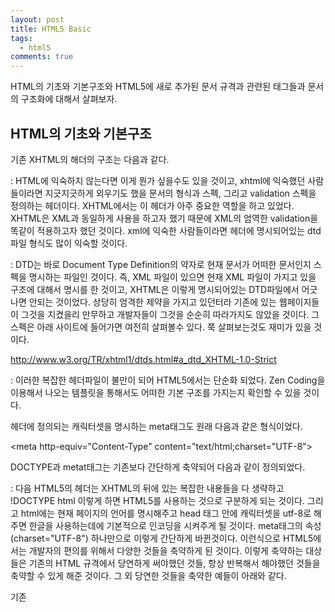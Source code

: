 ```yaml
---
layout: post
title: HTML5 Basic
tags:
  - html5
comments: true
---
```



HTML의 기초와 기본구조와 HTML5에 새로 추가된 문서 규격과 관련된 태그들과 문서의 구조화에 대해서 살펴보자.

## HTML의 기초와 기본구조

기존 XHTML의 해더의 구조는 다음과 같다.
<!DOCTYPE html PUBLIC "-//W3C//DTD XHTML 1.0 Strict//EN" "http://www.w3.org/TR/xhtml1/DTD/xhtml1-strict.dtd">
<html xmlns="http://www.w3.org/1999/xhtml" xml:lang="en" lang="en">


: HTML에 익숙하지 않는다면 이게 뭔가 싶을수도 있을 것이고, xhtml에 익숙했던 사람들이라면 지긋지긋하게 외우기도 했을 문서의 형식과 스펙, 그리고 validation 스펙을 정의하는 헤더이다. XHTML에서는 이 헤더가 아주 중요한 역할을 하고 있었다. XHTML은 XML과 동일하게 사용을 하고자 했기 때문에 XML의 엄역한 validation을 똑같이 적용하고자 했던 것이다. xml에 익숙한 사람들이라면 헤더에 명시되어있는 dtd 파일 형식도 많이 익숙할 것이다.

: DTD는 바로 Document Type Definition의 약자로 현재 문서가 어떠한 문서인지 스펙을 명시하는 파일인 것이다. 즉, XML 파일이 있으면 현재 XML 파일이 가지고 있을 구조에 대해서 명시를 한 것이고, XHTML은 이렇게 명시되어있는 DTD파일에서 어긋나면 안되는 것이었다. 상당히 엄격한 제약을 가지고 있던터라 기존에 있는 웹페이지들이 그것을 지켰을리 만무하고 개발자들이 그것을 순순히 따라가지도 않았을 것이다. 그 스펙은 아래 사이트에 들어가면 여전히 살펴볼수 있다. 쭉 살펴보는것도 재미가 있을 것이다.

http://www.w3.org/TR/xhtml1/dtds.html#a_dtd_XHTML-1.0-Strict


: 이러한 복잡한 헤더파일이 불만이 되어 HTML5에서는 단순화 되었다. Zen Coding을 이용해서 나오는 템플릿을 통해서도 어떠한 기본 구조를 가지는지 확인할 수 있을 것이다. 

헤더에 정의되는 캐릭터셋을 명시하는 meta태그도 원래 다음과 같은 형식이었다.

  <meta http-equiv="Content-Type" content="text/html;charset="UTF-8">


DOCTYPE과 metat태그는 기존보다 간단하게 축약되어 다음과 같이 정의되었다.

<!DOCTYPE html>
<html lang="ko-kr">
<head>
  <meta charset="UTF-8"/>
  <title></title>
</head>
<body>
</body>
</html>

: 다음 HTML5의 헤더는 XHTML의 뒤에 있는 복잡한 내용들을 다 생략하고 !DOCTYPE html 이렇게 하면 HTML5를 사용하는 것으로 구분하게 되는 것이다. 그리고 html에는 현재 페이지의 언어를 명시해주고 head 태그 안에 캐릭터셋을 utf-8로 해주면 한글을 사용하는데에 기본적으로 인코딩을 시켜주게 될 것이다. 
meta태그의 속성(charset="UTF-8") 하나만으로 이렇게 간단하게 바뀐것이다. 이런식으로 HTML5에서는 개발자의 편의를 위해서 다양한 것들을 축약하게 된 것이다. 이렇게 축약하는 대상들은 기존의 HTML 규격에서 당연하게 써야했던 것들, 항상 반복해서 해야했던 것들을 축약할 수 있게 해준 것이다. 그 외 당연한 것들을 축약한 예들이 아래와 같다.


기존

<link rel="stylesheet" href="style.css" type="text/css" />
<script type="text/javascript" src="script.js" />

HTML5

<link rel="stylesheet" href="style.css" />
<script src="script.js" />


: HTML5에서는 type을 생략해도 잘 돌아가게 되었다. 이것은 이제 HTML5에서는 Javascript와 CSS3가 기본이 되었기 때문에 생략하게 되면 이렇게 자동으로 설정이 되는 것이다. 기존처럼 VBScript나 JScript 등을 이용하고자 한다면 그때에는 명시를 해줘야할 것이지만, 이제는 Javascript가 웹의 대세로 자리매김을 했다고 보고 Javascript로 포팅하는 것이 괜찮을 것이다.


: 이 외에는 특별한 경우 종료태그를 생략해도 되는 경우들도 있다. 위의 meta를 할 때 위에 />를 안하고 그냥 >로 닫아도 아무 문제가 없으며, 목록을 작성할 때 리스트 아이템 태그(li)도 생략이 가능하다. 다른 예로는 테이블의 tr td도 생략이 가능해졌다.


meta 태그는 종료 태그를 생략해도 된다. meta태그 외에도 area, base, br, col, command, embed, hr, img, input, keygen, link, param, source등의 태그들이 생략 가능하다.

  <meta charset="UTF-8">

li의 종료태그를 생략하는 것도 가능하고,

<ul>
    <li>종료태그 생략가능
    <li>종료태그 생략가능
</ul>

또는 table에서 tr, td의 종료태그도 생략가능하다

<table>
    <tr><td>종료태그<td>생략가능
    <tr><td>종료태그<td>생략가능
</table>


: 위와 같이 종료태그를 난무해야되었던 경우 생략해도 되는 태그들도 생긴 것이다. 물론 생략은 가능 하지만 구조적인 문서를 위하여 그래도 종료태그도 같이 써주는 것이 현명할 때가 많을 것이다.

: 그 외에는 속성을 true시켜주는 것 또한 간단해졌다. 기존에는 disabled 속성을 활성화 시킬대에는 disabled="true" 이런식으로 사용하였지만, 이제는 간단하게 설정이 가능하다.

<input type="buton" disabled>
<input type="buton" disabled="">
<input type="buton" disabled="disabled">


: 위와 같이 disabled를 활성화 시키려면 그냥 disabled만 쳐도 되고, 공백의 문자열로 설정해도 되며, 속성명과 똑같이 disabled로 속성 값을 설정하면 활성화가 된다.


* 이렇게 HTML5에서는 개발자들을 위하여 점점 복잡해져왔던 규격들을 쉽게 바꿔주었고, 엄청난 제약조건들을 풀어줌으로써 개발자들을 위한 편한 언어로 바뀌게 된 것이다. 하지만 이러한 변화만이 HTML5의 전부라고 한다면 사람들이 HTML5에 열광을 하지 않을 것이다. 그 외에도 HTML자체의 문서화와 캔버스, 그리고 브라우저를 통한 통신기능, 저장기능 등 다양한 기능들을 제공해줌으로써 웹으로도 네이티브 어플리케이션과 비슷한 기능들을 제공해주고자하는 노력들이 담겨져 있기 때문에 많은 주목을 받고 있는 것이다.


: 모바일에서의 Flash 지원이 끊기고 있는 실정에서 이제 Flash가 저물어가고 있는 것은 너무나 당연한 일이 되어버렸고, 사이트를 Flash로 덕지덕지 붙이는 것은 이제 촌스러운 시대가 되어버리고 HTML5와 CSS, 그리고 자바스크립트로 사이트를 멋지게 꾸미는 것이 점점더 각광 받기 시작할 것이다.



----
해당 내용은 다음 글을 참고 하였습니다.
- https://unikys.tistory.com/263
